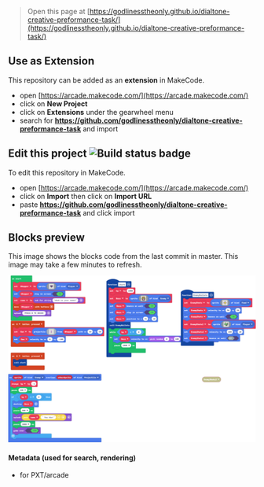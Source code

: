  


> Open this page at [https://godlinesstheonly.github.io/dialtone-creative-preformance-task/](https://godlinesstheonly.github.io/dialtone-creative-preformance-task/)

## Use as Extension

This repository can be added as an **extension** in MakeCode.

* open [https://arcade.makecode.com/](https://arcade.makecode.com/)
* click on **New Project**
* click on **Extensions** under the gearwheel menu
* search for **https://github.com/godlinesstheonly/dialtone-creative-preformance-task** and import

## Edit this project ![Build status badge](https://github.com/godlinesstheonly/dialtone-creative-preformance-task/workflows/MakeCode/badge.svg)

To edit this repository in MakeCode.

* open [https://arcade.makecode.com/](https://arcade.makecode.com/)
* click on **Import** then click on **Import URL**
* paste **https://github.com/godlinesstheonly/dialtone-creative-preformance-task** and click import

## Blocks preview

This image shows the blocks code from the last commit in master.
This image may take a few minutes to refresh.

![A rendered view of the blocks](https://github.com/godlinesstheonly/dialtone-creative-preformance-task/raw/master/.github/makecode/blocks.png)

#### Metadata (used for search, rendering)

* for PXT/arcade
<script src="https://makecode.com/gh-pages-embed.js"></script><script>makeCodeRender("{{ site.makecode.home_url }}", "{{ site.github.owner_name }}/{{ site.github.repository_name }}");</script>
